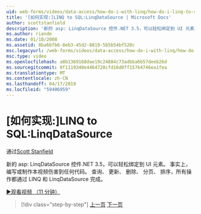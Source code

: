 ```yaml
---
uid: web-forms/videos/data-access/how-do-i-with-linq/how-do-i-linq-to-sql-linqdatasource
title: '[如何实现:]LINQ to SQL:LinqDataSource | Microsoft Docs'
author: scottstanfield
description: '新的 asp: LinqDataSource 控件.NET 3.5，可以轻松绑定到 UI 元素。 事实上，编写或制作本视频伤害到任何代码。 查询，upd...'
ms.author: riande
ms.date: 01/10/2008
ms.assetid: 8ba6bfb6-8eb3-45d2-8819-5b5b54bf520c
msc.legacyurl: /web-forms/videos/data-access/how-do-i-with-linq/how-do-i-linq-to-sql-linqdatasource
msc.type: video
ms.openlocfilehash: a0b1369168dae19c24884c73adbba6b57deeb26d
ms.sourcegitcommit: 0f1119340e4464720cfd16d0ff15764746ea1fea
ms.translationtype: MT
ms.contentlocale: zh-CN
ms.lasthandoff: 04/17/2019
ms.locfileid: "59406959"
---
```

# <a name="how-do-i-linq-to-sql-linqdatasource"></a>[如何实现:]LINQ to SQL:LinqDataSource

通过[Scott Stanfield](https://github.com/scottstanfield)

新的 asp: LinqDataSource 控件.NET 3.5，可以轻松绑定到 UI 元素。 事实上，编写或制作本视频伤害到任何代码。 查询、 更新、 删除、 分页、 排序，所有操作都通过 LINQ 和 LinqDataSource 完成。

[&#9654;观看视频 （11 分钟）](https://channel9.msdn.com/Blogs/ASP-NET-Site-Videos/how-do-i-linq-to-sql-linqdatasource)

> [!div class="step-by-step"]
> [上一页](how-do-i-linq-to-sql-updating-the-database.md)
> [下一页](how-do-i-linq-to-sql-custom-linqdatasource.md)
